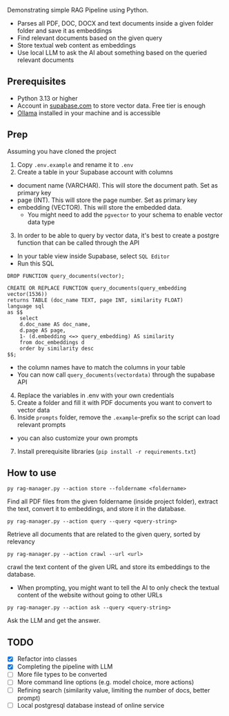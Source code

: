 Demonstrating simple RAG Pipeline using Python.

* Parses all PDF, DOC, DOCX and text documents inside a given folder folder and save it as embeddings
* Find relevant documents based on the given query
* Store textual web content as embeddings
* Use local LLM to ask the AI about something based on the queried relevant documents

## Prerequisites

* Python 3.13 or higher
* Account in [supabase.com](https://supabase.com) to store vector data. Free tier is enough
* [Ollama](https://ollama.com) installed in your machine and is accessible

## Prep

Assuming you have cloned the project

1. Copy `.env.example` and rename it to `.env`
2. Create a table in your Supabase account with columns
  - document name (VARCHAR). This will store the document path. Set as primary key
  - page (INT). This will store the page number. Set as primary key
  - embedding (VECTOR). This will store the embedded data.
    - You might need to add the `pgvector` to your schema to enable vector data type
3. In order to be able to query by vector data, it's best to create a postgre function that can be called through the API
  - In your table view inside Supabase, select `SQL Editor`
  - Run this SQL
```lang=sql
DROP FUNCTION query_documents(vector);

CREATE OR REPLACE FUNCTION query_documents(query_embedding vector(1536))
returns TABLE (doc_name TEXT, page INT, similarity FLOAT)
language sql
as $$  
    select 
    d.doc_name AS doc_name,
    d.page AS page,
    1- (d.embedding <=> query_embedding) AS similarity
    from doc_embeddings d
    order by similarity desc
$$;
```
  - the column names have to match the columns in your table
  - You can now call `query_documents(vectordata)` through the supabase API
4. Replace the variables in .env with your own credentials
5. Create a folder and fill it with PDF documents you want to convert to vector data
6. Inside `prompts` folder, remove the `.example`-prefix so the script can load relevant prompts
  - you can also customize your own prompts
7. Install prerequisite libraries (`pip install -r requirements.txt`)

## How to use

```lang=bash
py rag-manager.py --action store --foldername <foldername>
```
Find all PDF files from the given foldername (inside project folder), extract the text, convert it to embeddings, and store it in the database.

```lang=bash
py rag-manager.py --action query --query <query-string>
```
Retrieve all documents that are related to the given query, sorted by relevancy

```lang=bash
py rag-manager.py --action crawl --url <url>
```
crawl the text content of the given URL and store its embeddings to the database.
- When prompting, you might want to tell the AI to only check the textual content of the website without going to other URLs

```lang=bash
py rag-manager.py --action ask --query <query-string>
```
Ask the LLM and get the answer.


## TODO

- [x] Refactor into classes
- [x] Completing the pipeline with LLM
- [ ] More file types to be converted
- [ ] More command line options (e.g. model choice, more actions)
- [ ] Refining search (similarity value, limiting the number of docs, better prompt)
- [ ] Local postgresql database instead of online service